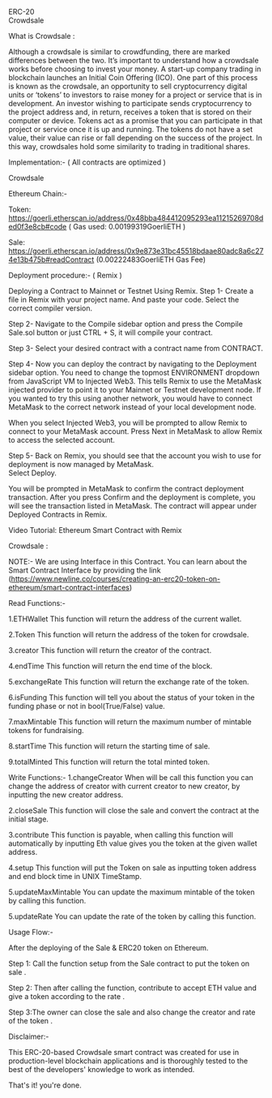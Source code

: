 ERC-20  
Crowdsale 




What is Crowdsale :

Although a crowdsale is similar to crowdfunding, there are marked differences between the two. It’s important to understand how a crowdsale works before choosing to invest your money.
A start-up company trading in blockchain launches an Initial Coin Offering (ICO). One part of this process is known as the crowdsale, an opportunity to sell cryptocurrency digital units or ‘tokens’ to investors to raise money for a project or service that is in development.
An investor wishing to participate sends cryptocurrency to the project address and, in return, receives a token that is stored on their computer or device.
Tokens act as a promise that you can participate in that project or service once it is up and running.
The tokens do not have a set value, their value can rise or fall depending on the success of the project. In this way, crowdsales hold some similarity to trading in traditional shares.














Implementation:- 
( All contracts are optimized )

Crowdsale

Ethereum Chain:-

Token:  https://goerli.etherscan.io/address/0x48bba484412095293ea11215269708ded0f3e8cb#code ( Gas used: 0.00199319GoerliETH   )

Sale: https://goerli.etherscan.io/address/0x9e873e31bc45518bdaae80adc8a6c274e13b475b#readContract
(0.00222483GoerliETH Gas Fee)

Deployment procedure:- ( Remix )

Deploying a Contract to Mainnet or Testnet Using Remix.
Step 1- Create a file in Remix with your project name. And paste your code. Select the correct compiler version.

Step 2- Navigate to the Compile sidebar option and press the Compile Sale.sol button or just CTRL + S, it will compile your contract.

Step 3- Select your desired contract with a contract name from CONTRACT. 

Step 4- Now you can deploy the contract by navigating to the Deployment sidebar option. You need to change the topmost ENVIRONMENT dropdown from JavaScript VM to Injected Web3. This tells Remix to use the MetaMask injected provider to point it to your Mainnet or Testnet development node.
If you wanted to try this using another network, you would have to connect MetaMask to the correct network instead of your local development node.

When you select Injected Web3, you will be prompted to allow Remix to connect to your MetaMask account. Press Next in MetaMask to allow Remix to access the selected account.

Step 5- Back on Remix, you should see that the account you wish to use for deployment is now managed by MetaMask.  
Select Deploy.

You will be prompted in MetaMask to confirm the contract deployment transaction.
After you press Confirm and the deployment is complete, you will see the transaction listed in MetaMask. The contract will appear under Deployed Contracts in Remix.


Video Tutorial: Ethereum Smart Contract with Remix

Crowdsale :


NOTE:- We are using Interface in this Contract. You can learn about the Smart Contract Interface by providing the link (https://www.newline.co/courses/creating-an-erc20-token-on-ethereum/smart-contract-interfaces)

Read Functions:-

1.ETHWallet
    This function will return the address of the current wallet.

2.Token
    This function will return the address of the token for crowdsale.

3.creator
    This function will return the creator of the contract.

4.endTime
    This function will return the end time of the block.

5.exchangeRate
    This function will return the exchange rate of the token.

6.isFunding
    This function will tell you about the status of your token in the funding phase or not in bool(True/False) value.

7.maxMintable
    This function will return the maximum number of mintable tokens for fundraising.

8.startTime
    This function will return the starting time of sale.

9.totalMinted
    This function will return the total minted token.


Write Functions:-
1.changeCreator
          When will be call this function you can change the address of creator with current creator to new creator, by inputting the new creator address.

    
2.closeSale
    This function will close the sale and convert the contract at the initial stage.



3.contribute
    This function is payable, when calling this function will automatically by inputting Eth value gives you the token at the given wallet address.


4.setup
    This function will put the Token on sale as inputting token address and end block time in UNIX TimeStamp.

5.updateMaxMintable
    You can update the maximum mintable of the token by calling this function.

5.updateRate
    You can update the rate of the token by calling this function.




Usage Flow:-

After the deploying of the Sale & ERC20 token on Ethereum.

Step 1: Call the function setup from the Sale contract to put the token on sale .


Step 2: Then after calling the function, contribute to accept ETH value and give a token according to the rate .

Step 3:The owner can close the sale and also change the creator and rate of the token .







Disclaimer:-

This ERC-20-based Crowdsale smart contract was created for use in production-level blockchain applications and is thoroughly tested to the best of the developers' knowledge to work as intended.

That's it! you're done. 

